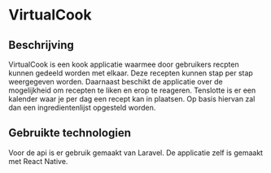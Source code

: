 # VirtualCook

## Beschrijving
VirtualCook is een kook applicatie waarmee door gebruikers recpten kunnen gedeeld worden met elkaar. Deze recepten kunnen stap per stap weergegeven worden.
Daarnaast beschikt de applicatie over de mogelijkheid om recepten te liken en erop te reageren.
Tenslotte is er een kalender waar je per dag een recept kan in plaatsen. Op basis hiervan zal dan een ingredientenlijst opgesteld worden.

## Gebruikte technologien
Voor de api is er gebruik gemaakt van Laravel. De applicatie zelf is gemaakt met React Native.

